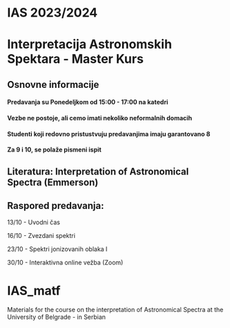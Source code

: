 # IAS 2023/2024

# Interpretacija Astronomskih Spektara - Master Kurs
## Osnovne informacije
#### Predavanja su Ponedeljkom od 15:00 - 17:00 na katedri 
#### Vezbe ne postoje, ali cemo imati nekoliko neformalnih domacih
#### Studenti koji redovno pristustvuju predavanjima imaju garantovano 8
#### Za 9 i 10, se polaže pismeni ispit 

## Literatura: Interpretation of Astronomical Spectra (Emmerson)

## Raspored predavanja: 
13/10 - Uvodni čas

16/10 - Zvezdani spektri

23/10 - Spektri jonizovanih oblaka I

30/10 - Interaktivna online vežba (Zoom)


# IAS_matf
Materials for the course on the interpretation of Astronomical Spectra at the University of Belgrade - in Serbian
